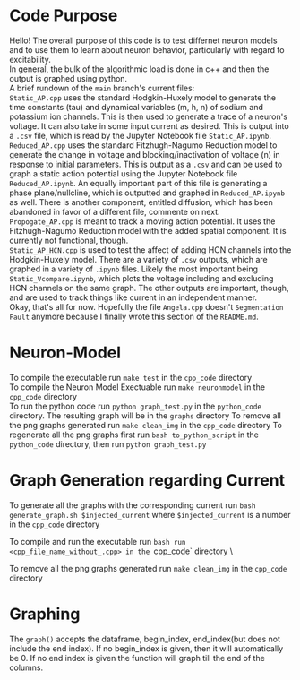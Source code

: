# Code Purpose 
Hello! The overall purpose of this code is to test differnet neuron models and to use them to learn about neuron behavior, particularly with regard to excitability.\
In general, the bulk of the algorithmic load is done in c++ and then the output is graphed using python. \
A brief rundown of the `main` branch's current files: \
`Static_AP.cpp` uses the standard Hodgkin-Huxely model to generate the time constants (tau) and dynamical variables (m, h, n) of sodium and potassium ion channels. This is then used to generate a trace of a neuron's voltage. It can also take in some input current as desired. This is output into a `.csv` file, which is read by the Jupyter Notebook file `Static_AP.ipynb`.\
`Reduced_AP.cpp` uses the standard Fitzhugh-Nagumo Reduction model to generate the change in voltage and blocking/inactivation of voltage (n) in response to initial parameters. This is output as a `.csv` and can be used to graph a static action potential using the Jupyter Notebook file `Reduced_AP.ipynb`. An equally important part of this file is generating a phase plane/nullcline, which is outputted and graphed in `Reduced_AP.ipynb` as well. There is another component, entitled diffusion, which has been abandoned in favor of a different file, commente on next. \
`Propogate_AP.cpp` is meant to track a moving action potential. It uses the Fitzhugh-Nagumo Reduction model with the added spatial component. It is currently not functional, though. \
`Static_AP_HCN.cpp` is used to test the affect of adding HCN channels into the Hodgkin-Huxely model. There are a variety of `.csv` outputs, which are graphed in a variety of `.ipynb` files. Likely the most important being `Static_Vcompare.ipynb`, which plots the voltage including and excluding HCN channels on the same graph. The other outputs are important, though, and are used to track things like current in an independent manner. \
Okay, that's all for now. Hopefully the file `Angela.cpp` doesn't `Segmentation Fault` anymore because I finally wrote this section of the `README.md`.

# Neuron-Model
To compile the executable run `make test` in the `cpp_code` directory \
To compile the Neuron Model Exectuable run `make neuronmodel` in the `cpp_code` directory  \
To run the python code run `python graph_test.py` in the `python_code` directory. The resulting graph will be in the `graphs` directory
To remove all the png graphs generated run `make clean_img` in the `cpp_code` directory
To regenerate all the png graphs first run `bash to_python_script` in the `python_code` directory, then run `python graph_test.py` 
# Graph Generation regarding Current
To generate all the graphs with the corresponding current run `bash generate_graph.sh $injected_current` where `$injected_current` is a number in the `cpp_code` directory

To compile and run the executable run `bash run <cpp_file_name_without_.cpp> in the `cpp_code` directory \

 To remove all the png graphs generated run `make clean_img` in the `cpp_code` directory

# Graphing
The `graph()` accepts the dataframe, begin_index, end_index(but does not include the end index). If no begin_index is given, then it will automatically be 0. If no end index is given the function will graph till the end of the columns.
